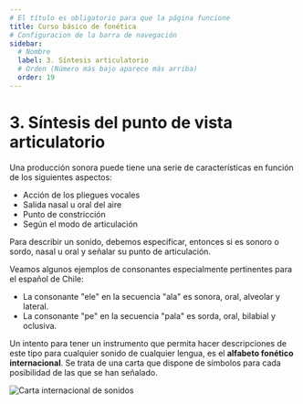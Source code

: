 ```yaml
---
# El título es obligatorio para que la página funcione
title: Curso básico de fonética
# Configuracion de la barra de navegación
sidebar:
  # Nombre
  label: 3. Síntesis articulatorio
  # Orden (Número más bajo aparece más arriba)
  order: 19
---
```

# 3. Síntesis del punto de vista articulatorio

Una producción sonora puede tiene una serie de características en función de los siguientes aspectos:

- Acción de los pliegues vocales
- Salida nasal u oral del aire
- Punto de constricción
- Según el modo de articulación

Para describir un sonido, debemos especificar, entonces si es sonoro o sordo, nasal u oral y señalar su punto de articulación.

Veamos algunos ejemplos de consonantes especialmente pertinentes para el español de Chile:

- La consonante "ele" en la secuencia "ala" es sonora, oral, alveolar y lateral.
- La consonante "pe" en la secuencia "pala" es sorda, oral, bilabial y oclusiva.

Un intento para tener un instrumento que permita hacer descripciones de este tipo para cualquier sonido de cualquier lengua, es el **alfabeto fonético internacional**.
Se trata de una carta que dispone de símbolos para cada posibilidad de las que se han señalado.


![Carta internacional de sonidos](https://www.internationalphoneticassociation.org/sites/default/files/pulmonic.gif)


